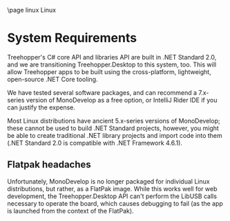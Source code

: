 \page linux Linux

# System Requirements
Treehopper's C# core API and libraries API are built in .NET Standard 2.0, and we are transitioning Treehopper.Desktop to this system, too. This will allow Treehopper apps to be built using the cross-platform, lightweight, open-source .NET Core tooling.

We have tested several software packages, and can recommend a 7.x-series version of MonoDevelop as a free option, or IntelliJ Rider IDE if you can justify the expense.

Most Linux distributions have ancient 5.x-series versions of MonoDevelop; these cannot be used to build .NET Standard projects, however, you might be able to create traditional .NET library projects and import code into them (.NET Standard 2.0 is compatible with .NET Framework 4.6.1).

## Flatpak headaches
Unfortunately, MonoDevelop is no longer packaged for individual Linux distributions, but rather, as a FlatPak image. While this works well for web development, the Treehopper.Desktop API can't perform the LibUSB calls necessary to operate the board, which causes debugging to fail (as the app is launched from the context of the FlatPak).
